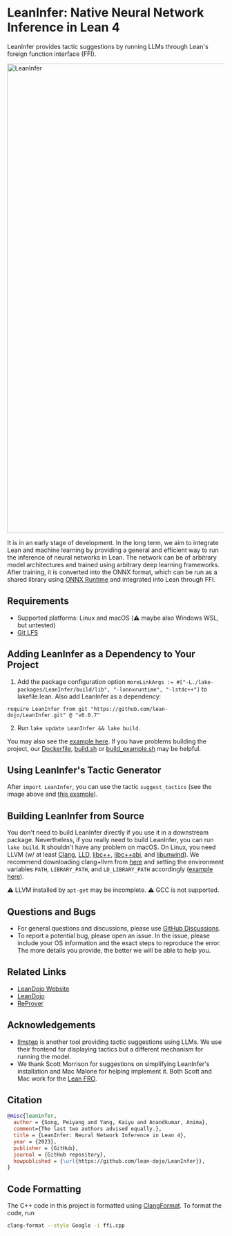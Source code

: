 LeanInfer: Native Neural Network Inference in Lean 4
=============================================

LeanInfer provides tactic suggestions by running LLMs through Lean's foreign function interface (FFI). 

<img width="1087" alt="LeanInfer" src="https://github.com/lean-dojo/LeanInfer/assets/5431913/f87ec407-29a5-4468-b2fb-a2f6e9105ae9">

It is in an early stage of development. In the long term, we aim to integrate Lean and machine learning by providing a general and efficient way to run the inference of neural networks in Lean. The network can be of arbitrary model architectures and trained using arbitrary deep learning frameworks. After training, it is converted into the ONNX format, which can be run as a shared library using [ONNX Runtime](https://onnxruntime.ai/) and integrated into Lean through FFI. 



## Requirements

* Supported platforms: Linux and macOS (:warning: maybe also Windows WSL, but untested)
* [Git LFS](https://git-lfs.com/)

## Adding LeanInfer as a Dependency to Your Project

1. Add the package configuration option `moreLinkArgs := #["-L./lake-packages/LeanInfer/build/lib", "-lonnxruntime", "-lstdc++"]` to lakefile.lean. Also add LeanInfer as a dependency:
```lean
require LeanInfer from git "https://github.com/lean-dojo/LeanInfer.git" @ "v0.0.7"
```
2. Run `lake update LeanInfer && lake build`.

You may also see the [example here](https://github.com/yangky11/lean4-example/blob/LeanInfer-demo). If you have problems building the project, our [Dockerfile](./Dockerfile), [build.sh](scripts/build.sh) or [build_example.sh](scripts/build_example.sh) may be helpful.


## Using LeanInfer's Tactic Generator

After `import LeanInfer`, you can use the tactic `suggest_tactics` (see the image above and [this example](https://github.com/yangky11/lean4-example/blob/ab7bc199aedb66992689412ceb8b5a1e44af7ec5/Lean4Example.lean#L12)).


## Building LeanInfer from Source

You don't need to build LeanInfer directly if you use it in a downstream package. Nevertheless, if you really need to build LeanInfer, you can run `lake build`. It shouldn't have any problem on macOS. On Linux, you need LLVM (w/ at least [Clang](https://clang.llvm.org/), [LLD](https://lld.llvm.org/), [libc++](https://libcxx.llvm.org/), [libc++abi](https://libcxxabi.llvm.org/), and [libunwind](https://github.com/llvm/llvm-project/tree/main/libunwind)). We recommend downloading clang+llvm from [here](https://github.com/llvm/llvm-project/releases/tag/llvmorg-16.0.0) and setting the environment variables `PATH`, `LIBRARY_PATH`, and `LD_LIBRARY_PATH` accordingly ([example here](./scripts/build.sh)). 

:warning: LLVM installed by `apt-get` may be incomplete. 
:warning: GCC is not supported.




## Questions and Bugs

* For general questions and discussions, please use [GitHub Discussions](https://github.com/lean-dojo/LeanInfer/discussions).  
* To report a potential bug, please open an issue. In the issue, please include your OS information and the exact steps to reproduce the error. The more details you provide, the better we will be able to help you. 


## Related Links

* [LeanDojo Website](https://leandojo.org/)
* [LeanDojo](https://github.com/lean-dojo/LeanDojo) 
* [ReProver](https://github.com/lean-dojo/ReProver)


## Acknowledgements

* [llmstep](https://github.com/wellecks/llmstep) is another tool providing tactic suggestions using LLMs. We use their frontend for displaying tactics but a different mechanism for running the model.
* We thank Scott Morrison for suggestions on simplifying LeanInfer's installation and Mac Malone for helping implement it. Both Scott and Mac work for the [Lean FRO](https://lean-fro.org/).



## Citation

```bibtex
@misc{leaninfer,
  author = {Song, Peiyang and Yang, Kaiyu and Anandkumar, Anima},
  comment={The last two authors advised equally.},
  title = {LeanInfer: Neural Network Inference in Lean 4},
  year = {2023},
  publisher = {GitHub},
  journal = {GitHub repository},
  howpublished = {\url{https://github.com/lean-dojo/LeanInfer}},
}
```


## Code Formatting

The C++ code in this project is formatted using [ClangFormat](https://clang.llvm.org/docs/ClangFormat.html). To format the code, run
```bash
clang-format --style Google -i ffi.cpp
```
